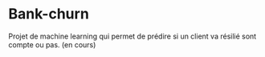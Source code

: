 # Bank-churn
Projet de machine learning qui permet de prédire si un client va résilié sont compte ou pas. (en cours)
